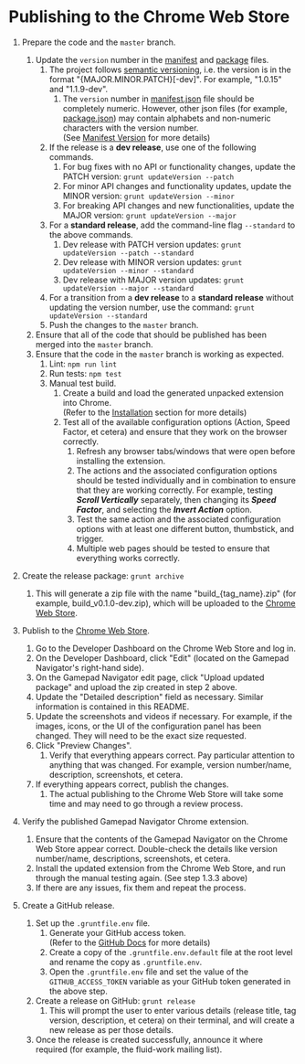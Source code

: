 <!--
Copyright (c) 2020 The Gamepad Navigator Authors
See the AUTHORS.md file at the top-level directory of this distribution and at
https://github.com/fluid-lab/gamepad-navigator/raw/master/AUTHORS.md.

Licensed under the BSD 3-Clause License. You may not use this file except in
compliance with this License.

You may obtain a copy of the BSD 3-Clause License at
https://github.com/fluid-lab/gamepad-navigator/blob/master/LICENSE
-->

# Publishing to the Chrome Web Store

1. Prepare the code and the `master` branch.
   1. Update the `version` number in the [manifest](src/manifest.json#L3) and [package](package.json#L3) files.
      1. The project follows [semantic versioning](https://semver.org/), i.e. the version is in the format
         "{MAJOR.MINOR.PATCH}[-dev]". For example, "1.0.15" and "1.1.9-dev".
         1. The `version` number in [manifest.json](src/manifest.json) file should be completely numeric. However, other
            json files (for example, [package.json](package.json)) may contain alphabets and non-numeric characters with
            the version number.  
            (See [Manifest Version](https://developer.chrome.com/extensions/manifest/version) for more details)
      2. If the release is a **dev release**, use one of the following commands.
         1. For bug fixes with no API or functionality changes, update the PATCH version: `grunt updateVersion --patch`
         2. For minor API changes and functionality updates, update the MINOR version: `grunt updateVersion --minor`
         3. For breaking API changes and new functionalities, update the MAJOR version: `grunt updateVersion --major`
      3. For a **standard release**, add the command-line flag `--standard` to the above commands.
         1. Dev release with PATCH version updates: `grunt updateVersion --patch --standard`
         2. Dev release with MINOR version updates: `grunt updateVersion --minor --standard`
         3. Dev release with MAJOR version updates: `grunt updateVersion --major --standard`
      4. For a transition from a **dev release** to a **standard release** without updating the version number, use the
         command: `grunt updateVersion --standard`
      5. Push the changes to the `master` branch.
   2. Ensure that all of the code that should be published has been merged into the `master` branch.
   3. Ensure that the code in the `master` branch is working as expected.
      1. Lint: `npm run lint`
      2. Run tests: `npm test`
      3. Manual test build.
         1. Create a build and load the generated unpacked extension into Chrome.  
            (Refer to the [Installation](#installation) section for more details)
         2. Test all of the available configuration options (Action, Speed Factor, et cetera) and ensure that they work
            on the browser correctly.
            1. Refresh any browser tabs/windows that were open before installing the extension.
            2. The actions and the associated configuration options should be tested individually and in combination to
               ensure that they are working correctly. For example, testing ***Scroll Vertically*** separately, then
               changing its ***Speed Factor***, and selecting the ***Invert Action*** option.
            3. Test the same action and the associated configuration options with at least one different button,
               thumbstick, and trigger.
            4. Multiple web pages should be tested to ensure that everything works correctly.

2. Create the release package: `grunt archive`
   1. This will generate a zip file with the name "build_{tag_name}.zip" (for example, build_v0.1.0-dev.zip), which
      will be uploaded to the [Chrome Web Store](https://chrome.google.com/webstore/category/extensions).

3. Publish to the [Chrome Web Store](https://chrome.google.com/webstore/category/extensions).
   1. Go to the Developer Dashboard on the Chrome Web Store and log in.
   2. On the Developer Dashboard, click "Edit" (located on the Gamepad Navigator's right-hand side).
   3. On the Gamepad Navigator edit page, click "Upload updated package" and upload the zip created in step 2 above.
   4. Update the "Detailed description" field as necessary. Similar information is contained in this README.
   5. Update the screenshots and videos if necessary. For example, if the images, icons, or the UI of the configuration
      panel has been changed. They will need to be the exact size requested.
   6. Click "Preview Changes".
      1. Verify that everything appears correct. Pay particular attention to anything that was changed. For example,
         version number/name, description, screenshots, et cetera.
   7. If everything appears correct, publish the changes.
      1. The actual publishing to the Chrome Web Store will take some time and may need to go through a review process.

4. Verify the published Gamepad Navigator Chrome extension.
   1. Ensure that the contents of the Gamepad Navigator on the Chrome Web Store appear correct. Double-check the
      details like version number/name, descriptions, screenshots, et cetera.
   2. Install the updated extension from the Chrome Web Store, and run through the manual testing again. (See step
      1.3.3 above)
   3. If there are any issues, fix them and repeat the process.

5. Create a GitHub release.
   1. Set up the `.gruntfile.env` file.
      1. Generate your GitHub access token.  
         (Refer to the [GitHub Docs](https://tinyurl.com/yxsbzjme) for more details)
      2. Create a copy of the `.gruntfile.env.default` file at the root level and rename the copy as `.gruntfile.env`.
      3. Open the `.gruntfile.env` file and set the value of the `GITHUB_ACCESS_TOKEN` variable as your GitHub token
         generated in the above step.
   2. Create a release on GitHub: `grunt release`
      1. This will prompt the user to enter various details (release title, tag version, description, et cetera) on
         their terminal, and will create a new release as per those details.
   3. Once the release is created successfully, announce it where required (for example, the fluid-work mailing list).
